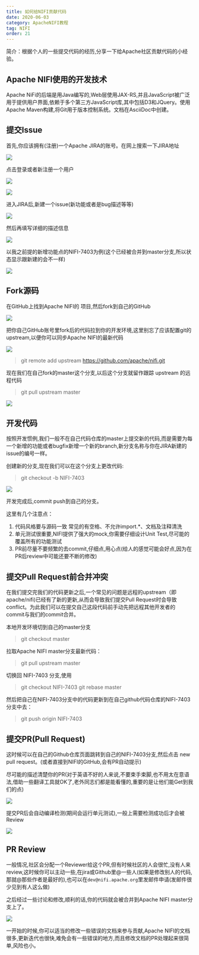 ```yaml
---
title: 如何给NIFI贡献代码
date: 2020-06-03
category: ApacheNIFI教程
tag: NIFI
order: 21
---
```


简介：根据个人的一些提交代码的经历,分享一下给Apache社区贡献代码的小经验。
<!-- more -->
## Apache NIFI使用的开发技术

Apache NiFi的后端是用Java编写的,Web层使用JAX-RS,并且JavaScript被广泛用于提供用户界面,依赖于多个第三方JavaScript库,其中包括D3和JQuery。使用Apache Maven构建,将Git用于版本控制系统。文档在AsciiDoc中创建。

## 提交Issue

首先,你应该拥有(注册)一个Apache JIRA的账号。在网上搜索一下JIRA地址

![](./img/021//1.png)

点击登录或者新注册一个用户

![](./img/021//2.png)

![](./img/021//3.png)

进入JIRA后,新建一个issue(新功能或者是bug描述等等)

![](./img/021//4.png)

然后再填写详细的描述信息

![](./img/021//5.png)

以我之前提的新增功能点的NIFI-7403为例(这个已经被合并到master分支,所以状态显示跟新建的会不一样)

![](./img/021//6.png)

## Fork源码

在GitHub上找到Apache NIFI的 项目,然后fork到自己的GitHub

![](./img/021//7.png)

把你自己GitHub账号里fork后的代码拉到你的开发环境,这里别忘了应该配置git的upstream,以便你可以同步Apache NIFI的最新代码

![](./img/021//8.png)

>git remote add upstream https://github.com/apache/nifi.git

现在我们在自己fork的master这个分支,以后这个分支就留作跟踪 upstream 的远程代码

>git pull upstream master 

![](./img/021//9.png)

## 开发代码

按照开发惯例,我们一般不在自己代码仓库的master上提交新的代码,而是需要为每一个新增的功能或者bugfix新增一个新的branch,新分支名称与你在JIRA新建的issue的编号一样。

创建新的分支,现在我们可以在这个分支上更改代码: 

>git checkout -b NIFI-7403

![](./img/021//10.png)

开发完成后,commit push到自己的分支。

这里有几个注意点：

1. 代码风格要与源码一致 常见的有空格、不允许import.*、文档及注释清洗
2. 单元测试很重要,NIFI提供了强大的mock,你需要仔细设计Unit Test,尽可能的覆盖所有的功能测试
3. PR前尽量不要频繁的去commit,仔细点,用心点(给人的感觉可能会好点,因为在PR后review中可能还要不断的修改)

## 提交Pull Request前合并冲突

在我们提交完我们的代码更新之后,一个常见的问题是远程的upstream（即apache/nifi)已经有了新的更新,从而会导致我们提交Pull Request时会导致conflict。为此我们可以在提交自己这段代码前手动先把远程其他开发者的commit与我们的commit合并。

本地开发环境切到自己的master分支

>git checkout master

拉取Apache NIFI master分支最新代码：

>git pull upstream master 

切换回 NIFI-7403 分支,使用

>git checkout NIFI-7403
>git rebase master

然后把自己在NIFI-7403分支中的代码更新到在自己github代码仓库的NIFI-7403分支中去：

>git push origin NIFI-7403 

## 提交PR(Pull Request)

这时候可以在自己的Github仓库页面跳转到自己的NIFI-7403分支,然后点击 new pull request。(或者直接到NIFI的GitHub,会有PR自动提示)

尽可能的描述清楚你的PR(对于英语不好的人来说,不要束手束脚,也不用太在意语法,借助一些翻译工具就OK了,老外同志们都是能看懂的,重要的是让他们能Get到我们的点)

![](./img/021//12.png)

提交PR后会自动编译检测(期间会运行单元测试),一般上需要检测成功后才会被Review

![](./img/021//11.png)

## PR Review

一般情况,社区会分配一个Reviewer给这个PR,但有时候社区的人会很忙,没有人来review,这时候你可以主动一些,在jira或Github里@一些人(如果是修改别人的代码,那就@那些作者是最好的),也可以在`dev@nifi.apache.org`里发邮件申请(发邮件很少见到有人这么做)

之后经过一些讨论和修改,顺利的话,你的代码就会被合并到Apache NIFI  master分支上了。

![](./img/021//13.png)

一开始的时候,你可以适当的修改一些错误的文档来参与贡献,Apache NIFI的文档很多,更新迭代也很快,难免会有一些错误的地方,而且修改文档的PR处理起来很简单,风险也小。




